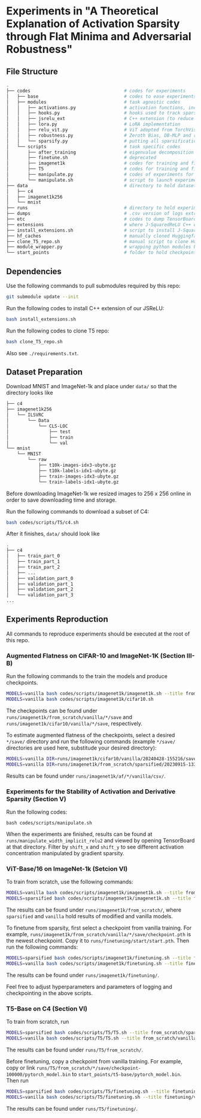 # Experiments in "A Theoretical Explanation of Activation Sparsity through Flat Minima and Adversarial Robustness"

## File Structure

```bash
.
├── codes                                   # codes for experiments
│   ├── base                                # codes to ease experiments
│   ├── modules                             # task agnostic codes
│   │   ├── activations.py                  # activation functions, including J-SquaredReLU
│   │   ├── hooks.py                        # hooks used to track sparsities, spectral increase, etc.
│   │   ├── jsrelu_ext                      # C++ extension (to reduce overhead) of J-SquaredReLU
│   │   ├── lora.py                         # LoRA implementation
│   │   ├── relu_vit.py                     # ViT adopted from TorchVision but with customized activation functions
│   │   ├── robustness.py                   # Zeroth Bias, DB-MLP and restricted LayerNorm
│   │   └── sparsify.py                     # putting all sparsification methods together for easier use
│   └── scripts                             # task specific codes
│       ├── after_training                  # eigenvalue decomposition to demonstrate spectral concentration
│       ├── finetune.sh                     # deprecated
│       ├── imagenet1k                      # codes for training and finetuning ViT-Base on ImageNet-1k
│       ├── T5                              # codes for training and finetuning T5 on C4
│       ├── manipulate.py                   # codes of experiments for validation, i.e., manipulating activation sparsity through gradient sparsity
│       └── manipulate.sh                   # script to launch experiments for validation
├── data                                    # directory to hold datasets
│   ├── c4
│   ├── imagenet1k256 
│   └── mnist
├── runs                                    # directory to hold experiments logs and checkpoints
├── dumps                                   # .csv version of logs extracted from TensorBoard databases
├── etc                                     # codes to dump TensorBoard logs in order to produce dumps/
├── extensions                              # where J-SquaredReLU C++ extension is installed
├── install_extensions.sh                   # script to install J-SquaredReLU C++ extension
├── hf_caches                               # manually cloned Huggingface repos
├── clone_T5_repo.sh                        # manual script to clone Huggingface repos
├── module_wrapper.py                       # wrapping python modules because we use relative imports
└── start_points                            # folder to hold checkpoints from which finetuning starts
```

## Dependencies

Use the following commands to pull submodules required by this repo:
```bash
git submodule update --init
```

Run the following codes to install C++ extension of our JSReLU:
```bash
bash install_extensions.sh
```

Run the following codes to clone T5 repo:
```bash
bash clone_T5_repo.sh
```

Also see `./requirements.txt`.

## Dataset Preparation

Download MNIST and ImageNet-1k and place under `data/` so that the directory looks like

```bash
├── c4
├── imagenet1k256
│   └── ILSVRC
│       └── Data
│           └── CLS-LOC
│               ├── test
│               ├── train
│               └── val
└── mnist
    └── MNIST
        └── raw
            ├── t10k-images-idx3-ubyte.gz
            ├── t10k-labels-idx1-ubyte.gz
            ├── train-images-idx3-ubyte.gz
            └── train-labels-idx1-ubyte.gz
```

Before downloading ImageNet-1k we resized images to 256 x 256 online in order to save downloading time and storage.

Run the following commands to download a subset of C4:

```bash
bash codes/scripts/T5/c4.sh
```

After it finishes, `data/` should look like

```bash
.
├── c4
│   ├── train_part_0
│   ├── train_part_1
│   ├── train_part_2
│   ├── ...
│   ├── validation_part_0
│   ├── validation_part_1
│   ├── validation_part_2
│   └── validation_part_3
...
```

## Experiments Reproduction

All commands to reproduce experiments should be executed at the root of this repo.

### Augmented Flatness on CIFAR-10 and ImageNet-1K (Section III-B)

Run the following commands to the train the models and produce checkpoints.
```bash
MODELS=vanilla bash codes/scripts/imagenet1k/imagenet1k.sh --title from_scratch
MODELS=vanilla bash codes/scripts/imagenet1k/cifar10.sh
```
The checkpoints can be found under `runs/imagenet1k/from_scratch/vanilla/*/save` and `runs/imagenet1k/cifar10/vanilla/*/save`, respectively.

To estimate augmented flatness of the checkpoints, select a desired `*/save/` directory and run the following commands (example `*/save/` directories are used here, substitude your desired directory):
```bash
MODELS=vanilla DIR=runs/imagenet1k/cifar10/vanilla/20240428-155216/save/ bash codes/scripts/augmented_flatness_cifar10.sh --title augmented_flatness_cifar10
MODELS=vanilla DIR=runs/imagenet1k/from_scratch/sparsified/20230915-133443/save/ bash codes/scripts/augmented_flatness.sh --title augmented_flatness_imagenet_1k_vanilla
```
Results can be found under `runs/imagenet1k/af/*/vanilla/csv/`.

### Experiments for the Stability of Activation and Derivative Sparsity (Section V) 

Run the following codes:

```
bash codes/scripts/manipulate.sh
```

When the experiments are finished, results can be found at `runs/manipulate_width_implicit_relu2` and viewed by opening TensorBoard at that directory. Filter by `shift_x` and `shift_y` to see different activation concentration manipulated by gradient sparsity.

### ViT-Base/16 on ImageNet-1k (Setcion VI)

To train from scratch, use the following commands:

```bash
MODELS=vanilla bash codes/scripts/imagenet1k/imagenet1k.sh --title from_scratch
MODELS=sparsified bash codes/scripts/imagenet1k/imagenet1k.sh --title from_scratch
```

The results can be found under `runs/imagenet1k/from_scratch/`, where `sparsified` and `vanilla` hold results of modified and vanilla models.

To finetune from sparsity, first select a checkpoint from vanilla training. For example, `runs/imagenet1k/from_scratch/vanilla/*/save/checkpoint.pth` is the newest checkpoint. Copy it to `runs/finetuning/start/start.pth`. Then run the following commands:
```bash
MODELS=sparsified bash codes/scripts/imagenet1k/finetuning.sh --title finetuning
MODELS=vanilla bash codes/scripts/imagenet1k/finetuning.sh --title finetuning
```
The results can be found under `runs/imagenet1k/finetuning/`.

Feel free to adjust hyperparameters and parameters of logging and checkpointing in the above scripts.

### T5-Base on C4 (Section VI)

To train from scratch, run
```bash
MODELS=sparsified bash codes/scripts/T5/T5.sh --title from_scratch/sparsified
MODELS=vanilla bash codes/scripts/T5/T5.sh --title from_scratch/vanilla
```
The results can be found under `runs/T5/from_scratch/`.

Before finetuning, copy a checkpoint from vanilla training. For example, copy or link `runs/T5/from_scratch/*/save/checkpoint-100000/pytorch_model.bin` to `start_points/t5-base/pytorch_model.bin`. Then run
```bash
MODELS=sparsified bash codes/scripts/T5/finetuning.sh --title finetuning/sparsified
MODELS=vanilla bash codes/scripts/T5/finetuning.sh --title finetuning/vanilla
```
The results can be found under `runs/T5/finetuning/`.